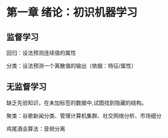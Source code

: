 # 第一章 绪论：初识机器学习

## 监督学习

回归：设法预测连续值的属性

分类：设法预测一个离散值的输出（依据：特征/属性）

## 无监督学习

缺乏先验知识，在未加标签的数据中,试图找到隐藏的结构。

聚类：谷歌新闻分类、管理计算机集群、社交网络分析、市场细分

鸡尾酒会算法：音频分离
